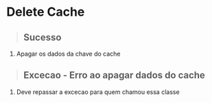 # Delete Cache

> ## Sucesso
1. Apagar os dados da chave do cache

> ## Excecao - Erro ao apagar dados do cache
1. Deve repassar a excecao para quem chamou essa classe